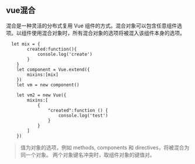 ## vue混合

混合是一种灵活的分布式复用 Vue 组件的方式。混合对象可以包含任意组件选项。以组件使用混合对象时，所有混合对象的选项将被混入该组件本身的选项。


      let mix = {
            created:function(){
                console.log('create')
            }
        }
        let component = Vue.extend({
            mixins:[mix]
        })
        let vm = new component()
    
        let vm2 = new Vue({
            mixins:[
                {
                    "created":function () {
                        console.log('test')
                    }
                }
            ]
        })
        
        
> 值为对象的选项，例如 methods, components 和 directives，将被混合为同一个对象。 两个对象键名冲突时，取组件对象的键值对。